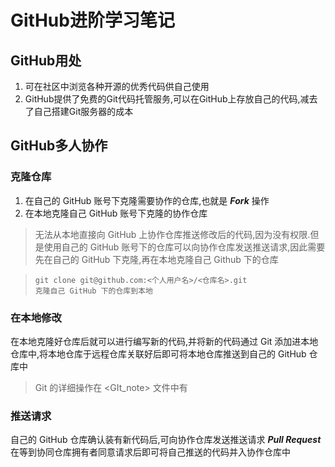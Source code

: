 # GitHub进阶学习笔记

## GitHub用处

1. 可在社区中浏览各种开源的优秀代码供自己使用
2. GitHub提供了免费的Git代码托管服务,可以在GitHub上存放自己的代码,减去了自己搭建Git服务器的成本

## GitHub多人协作

### 克隆仓库

1. 在自己的 GitHub 账号下克隆需要协作的仓库,也就是 ***Fork*** 操作
2. 在本地克隆自己 GitHub 账号下克隆的协作仓库

> 无法从本地直接向 GitHub 上协作仓库推送修改后的代码,因为没有权限.但是使用自己的 GitHub 账号下的仓库可以向协作仓库发送推送请求,因此需要先在自己的 GitHub 下克隆,再在本地克隆自己 Github 下的仓库

> ```
> git clone git@github.com:<个人用户名>/<仓库名>.git
> 克隆自己 GitHub 下的仓库到本地
> ```

### 在本地修改

在本地克隆好仓库后就可以进行编写新的代码,并将新的代码通过 Git 添加进本地仓库中,将本地仓库于远程仓库关联好后即可将本地仓库推送到自己的 GitHub 仓库中

> Git 的详细操作在 <GIt_note> 文件中有

### 推送请求

自己的 GitHub 仓库确认装有新代码后,可向协作仓库发送推送请求 ***Pull Request*** 在等到协同仓库拥有者同意请求后即可将自己推送的代码并入协作仓库中

